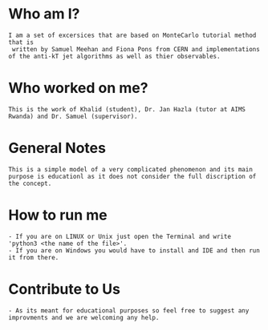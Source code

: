 # Who am I? 
	I am a set of excersices that are based on MonteCarlo tutorial method that is
	 written by Samuel Meehan and Fiona Pons from CERN and implementations of the anti-kT jet algorithms as well as thier observables.
# Who worked on me?
	This is the work of Khalid (student), Dr. Jan Hazla (tutor at AIMS Rwanda) and Dr. Samuel (supervisor). 
# General Notes
	This is a simple model of a very complicated phenomenon and its main purpose is educationl as it does not consider the full discription of the concept. 
# How to run me
	- If you are on LINUX or Unix just open the Terminal and write 'python3 <the name of the file>'.
	- If you are on Windows you would have to install and IDE and then run it from there. 
# Contribute to Us
	- As its meant for educational purposes so feel free to suggest any improvments and we are welcoming any help. 